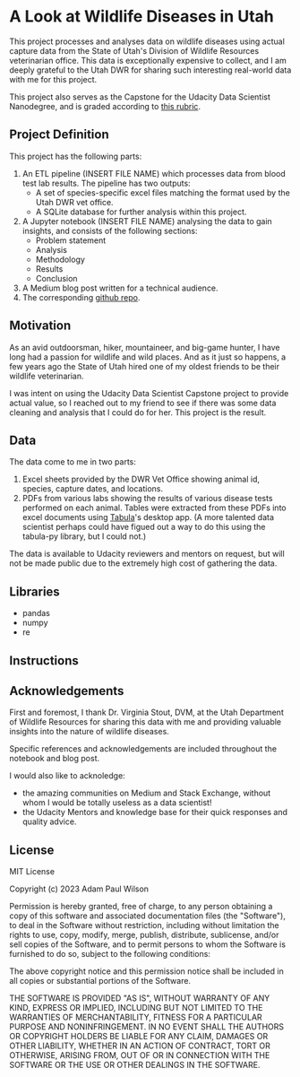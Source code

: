 # A Look at Wildlife Diseases in Utah

This project processes and analyses data on wildlife diseases using actual capture data from the State of Utah's Division of Wildlife Resources veterinarian office. This data is exceptionally expensive to collect, and I am deeply grateful to the Utah DWR for sharing such interesting real-world data with me for this project. 

This project also serves as the Capstone for the Udacity Data Scientist Nanodegree, and is graded according to [this rubric](https://learn.udacity.com/nanodegrees/nd025/parts/cd1971/lessons/c20e1b63-c711-475b-b1ba-3ea987081193/concepts/c20e1b63-c711-475b-b1ba-3ea987081193-project-rubric). 

## Project Definition

This project has the following parts:
1. An ETL pipeline (INSERT FILE NAME) which processes data from blood test lab results. The pipeline has two outputs:
    - A set of species-specific excel files matching the format used by the Utah DWR vet office. 
    - A SQLite database for further analysis within this project. 
2. A Jupyter notebook (INSERT FILE NAME) analysing the data to gain insights, and consists of the following sections:
    - Problem statement
    - Analysis
    - Methodology
    - Results
    - Conclusion
3. A Medium blog post written for a technical audience. 
4. The corresponding [github repo](https://github.com/epistemetrica/utah_dwr_python). 

## Motivation

As an avid outdoorsman, hiker, mountaineer, and big-game hunter, I have long had a passion for wildlife and wild places. And as it just so happens, a few years ago the State of Utah hired one of my oldest friends to be their wildlife veterinarian. 

I was intent on using the Udacity Data Scientist Capstone project to provide actual value, so I reached out to my friend to see if there was some data cleaning and analysis that I could do for her. This project is the result. 

## Data

The data come to me in two parts:
1. Excel sheets provided by the DWR Vet Office showing animal id, species, capture dates, and locations. 
2. PDFs from various labs showing the results of various disease tests performed on each animal. Tables were extracted from these PDFs into excel documents using [Tabula](https://tabula.technology/)'s desktop app. (A more talented data scientist perhaps could have figued out a way to do this using the tabula-py library, but I could not.)

The data is available to Udacity reviewers and mentors on request, but will not be made public due to the extremely high cost of gathering the data. 

## Libraries 

- pandas
- numpy
- re

## Instructions

## Acknowledgements

First and foremost, I thank Dr. Virginia Stout, DVM, at the Utah Department of Wildlife Resources for sharing this data with me and providing valuable insights into the nature of wildlife diseases. 

Specific references and acknowledgements are included throughout the notebook and blog post. 

I would also like to acknoledge:
- the amazing communities on Medium and Stack Exchange, without whom I would be totally useless as a data scientist!
- the Udacity Mentors and knowledge base for their quick responses and quality advice. 

## License

MIT License

Copyright (c) 2023 Adam Paul Wilson

Permission is hereby granted, free of charge, to any person obtaining a copy
of this software and associated documentation files (the "Software"), to deal
in the Software without restriction, including without limitation the rights
to use, copy, modify, merge, publish, distribute, sublicense, and/or sell
copies of the Software, and to permit persons to whom the Software is
furnished to do so, subject to the following conditions:

The above copyright notice and this permission notice shall be included in all
copies or substantial portions of the Software.

THE SOFTWARE IS PROVIDED "AS IS", WITHOUT WARRANTY OF ANY KIND, EXPRESS OR
IMPLIED, INCLUDING BUT NOT LIMITED TO THE WARRANTIES OF MERCHANTABILITY,
FITNESS FOR A PARTICULAR PURPOSE AND NONINFRINGEMENT. IN NO EVENT SHALL THE
AUTHORS OR COPYRIGHT HOLDERS BE LIABLE FOR ANY CLAIM, DAMAGES OR OTHER
LIABILITY, WHETHER IN AN ACTION OF CONTRACT, TORT OR OTHERWISE, ARISING FROM,
OUT OF OR IN CONNECTION WITH THE SOFTWARE OR THE USE OR OTHER DEALINGS IN THE
SOFTWARE.